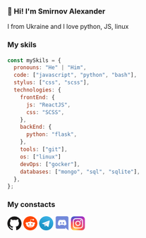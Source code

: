 ### :wave: Hi! I'm Smirnov Alexander
I from Ukraine and I love python, JS, linux

### My skils
```javascript
const mySkils = {
  pronouns: "He" | "Him",
  code: ["javascript", "python", "bash"],
  stylus: ["css", "scss"],
  technologies: {
    frontEnd: {
      js: "ReactJS",
      css: "SCSS",
    },
    backEnd: {
      python: "flask",
    },
    tools: ["git"],
    os: ["linux"]
    devOps: ["gocker"],
    databases: ["mongo", "sql", "sqlite"],
  },
};
```

### My constacts
<p align="left">
    <a href="https://github.com/Smirnov-O"><img alt="GitHub" title="GitHub" height="32" width="32" src="img/github.svg"></a>
    <a href="https://reddit.com/user/Smirnov-O"><img alt="Reddit" title="Reddit" height="32" width="32" src="img/reddit.svg"></a>
    <a href="https://t.me/SashaNeoteny"><img alt="Telegram" title="Telegram" height="32" width="32" src="img/telegram.svg"></a>
    <a href="https://discord.gg/QZhqHzCP"><img alt="Discord - neoteny#5752" title="Discord - neoteny#5752" height="32" width="32" src="img/discord.svg"></a>
    <a href="https://instagram.com/neoteny_p"><img alt="Instagram" title="Instagram" height="32" width="32" src="img/instagram.svg"></a>
</p>
